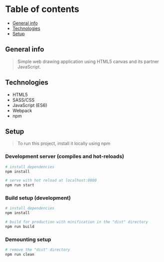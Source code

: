 # Table of contents

- [General info](#general-info)
- [Technologies](#technologies)
- [Setup](#setup)

## General info

> Simple web drawing application using HTML5 canvas and its partner JavaScript.

## Technologies

- HTML5
- SASS/CSS
- JavaScript (ES6)
- Webpack
- npm

## Setup

> To run this project, install it locally using npm

### Development server (compiles and hot-reloads)

```bash
# install dependencies
npm install

# serve with hot reload at localhost:8080
npm run start
```

### Build setup (development)

```bash
# install dependencies
npm install

# build for production with minification in the "dist" directory
npm run build
```

### Demounting setup

```bash
# remove the "dist" directory
npm run clean
```

